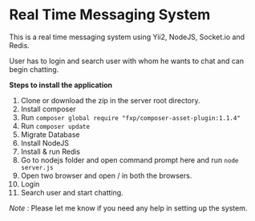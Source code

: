 Real Time Messaging System
===============================

This is a real time messaging system using Yii2, NodeJS, Socket.io and Redis.

User has to login and search user with whom he wants to chat and can begin chatting.

**Steps to install the application**

1. Clone or download the zip in the server root directory.
2. Install composer
3. Run ``composer global require "fxp/composer-asset-plugin:1.1.4"``
4. Run ``composer update``
5. Migrate Database
6. Install NodeJS
6. Install & run Redis
7. Go to nodejs folder and open command prompt here and run ``node server.js``
8. Open two browser and open <root>/ in both the browsers.
9. Login
10. Search user and start chatting.
 

*Note* : Please let me know if you need any help in setting up the system.
